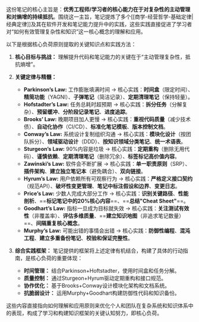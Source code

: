 这份笔记的核心主旨是：**优秀工程师/学习者的核心能力在于对复杂性的主动管理和对熵增的持续抵抗**。围绕这一主旨，笔记提炼了多个[[商学-经营哲学-基础定律|经典定律]]及其在软件开发和笔记能力提升中的实践，这些实践直接促进了学习者对“如何有效管理复杂性和知识”这一核心概念的理解和应用。

以下是根据核心负荷原则提取的关键知识点和实践方法：

1.  **核心目标与挑战：** 理解提升代码和笔记能力的关键在于“主动管理复杂性，抵抗熵增”。
2.  **关键定律与精髓：**
    *   **Parkinson’s Law:** 工作膨胀填满时间 → 核心实践：**时间盒**（限定时间）、**精简功能**（YAGNI）、**子弹笔记**（简洁记录）、**定期清理笔记**（保持轻量）。
    *   **Hofstadter’s Law:** 任务总耗时超预期 → 核心实践：**拆分任务**（分解复杂）、**预留缓冲**、**分阶段记录笔记**、**进度追踪**。
    *   **Brooks’ Law:** 晚期项目加人更慢 → 核心实践：**重视代码质量**（减少技术债）、**自动化协作**（CI/CD）、**标准化笔记模板**、**版本控制文档**。
    *   **Conway’s Law:** 系统设计复制组织沟通 → 核心实践：**模块化设计**（按团队拆分）、**领域驱动设计**（DDD）、**按知识领域分类笔记**、**统一术语表**。
    *   **Sturgeon’s Law:** 90%内容是垃圾 → 核心实践：**定期重构**（删除无用代码）、**谨慎依赖**、**定期清理笔记**（删除冗余）、**标签标记高价值内容**。
    *   **Zawinski’s Law:** 软件会不断扩展 → 核心实践：**单一职责原则**（SRP）、**插件架构**、**建立独立笔记本**（避免耦合）、**双向链接**。
    *   **Hyrum’s Law:** 用户依赖所有可观察行为 → 核心实践：**严格定义接口契约**（规范API）、**破坏性变更管理**、**笔记中标注假设和边界**、**变更日志**。
    *   **Price’s Law:** 少数人完成大部分工作 → 核心实践：**识别关键路径**、**性能剖析**、==**标记笔记中的20%核心内容**==、==**总结"Cheat Sheet"**==。
    *   **Goodhart’s Law:** 指标一旦成为目标就失效 → 核心实践：**关注测试有效性**（非覆盖率）、**评估多维质量**、==**建立知识地图**（非追求笔记数量）==、**间隔重复核心概念**。
    *   **Murphy’s Law:** 可能出错的事情会出错 → 核心实践：**防御性编程**、**混沌工程**、**建立多重备份笔记**、**校验和保证完整性**。

3.  **综合实践框架：** 笔记提供的框架将上述定律有机结合，构建了具体的行动指南，是核心负荷的重要体现：
    *   **时间管理：** 结合Parkinson+Hoftstadter，使用时间盒和任务分解。
    *   **质量控制：** 通过Sturgeon+Hyrum驱动定期重构和接口规范。
    *   **协作优化：** 基于Brooks+Conway设计模块化架构和文档系统。
    *   **抗脆弱设计：** 运用Murphy+Goodhart构建防御性代码和知识备份。

这些内容直接指向如何理解和应用原则来优化个人和团队在复杂系统和知识体系中的表现，构成了学习和构建知识框架的关键认知努力，即核心负荷。